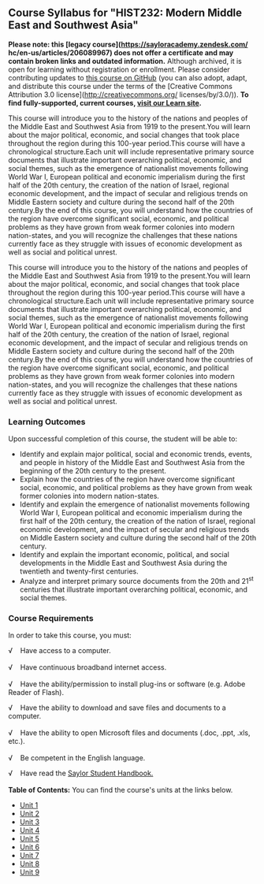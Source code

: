 Course Syllabus for "HIST232: Modern Middle East and Southwest Asia"
--------------------------------------------------------------------

**Please note: this [legacy course](https://sayloracademy.zendesk.com/
hc/en-us/articles/206089967) does not offer a certificate and may contain 
broken links and outdated information.** Although archived, it is open 
for learning without registration or enrollment. Please consider contributing 
updates to [this course on GitHub](https://github.com/saylordotorg/course_hist232) 
(you can also adopt, adapt, and distribute this course under the terms of 
the [Creative Commons Attribution 3.0 license](http://creativecommons.org/
licenses/by/3.0/)). **To find fully-supported, current courses, [visit our 
Learn site](https://learn.saylor.org).**

This course will introduce you to the history of the nations and peoples
of the Middle East and Southwest Asia from 1919 to the present.You will
learn about the major political, economic, and social changes that took
place throughout the region during this 100-year period.This course will
have a chronological structure.Each unit will include representative
primary source documents that illustrate important overarching
political, economic, and social themes, such as the emergence of
nationalist movements following World War I, European political and
economic imperialism during the first half of the 20th century, the
creation of the nation of Israel, regional economic development, and the
impact of secular and religious trends on Middle Eastern society and
culture during the second half of the 20th century.By the end of this
course, you will understand how the countries of the region have
overcome significant social, economic, and political problems as they
have grown from weak former colonies into modern nation-states, and you
will recognize the challenges that these nations currently face as they
struggle with issues of economic development as well as social and
political unrest.

This course will introduce you to the history of the nations and peoples
of the Middle East and Southwest Asia from 1919 to the present.You will
learn about the major political, economic, and social changes that took
place throughout the region during this 100-year period.This course will
have a chronological structure.Each unit will include representative
primary source documents that illustrate important overarching
political, economic, and social themes, such as the emergence of
nationalist movements following World War I, European political and
economic imperialism during the first half of the 20th century, the
creation of the nation of Israel, regional economic development, and the
impact of secular and religious trends on Middle Eastern society and
culture during the second half of the 20th century.By the end of this
course, you will understand how the countries of the region have
overcome significant social, economic, and political problems as they
have grown from weak former colonies into modern nation-states, and you
will recognize the challenges that these nations currently face as they
struggle with issues of economic development as well as social and
political unrest.

### Learning Outcomes

Upon successful completion of this course, the student will be able
to:  
  

-   Identify and explain major political, social and economic trends,
    events, and people in history of the Middle East and Southwest Asia
    from the beginning of the 20th century to the present.
-   Explain how the countries of the region have overcome significant
    social, economic, and political problems as they have grown from
    weak former colonies into modern nation-states.
-   Identify and explain the emergence of nationalist movements
    following World War I, European political and economic imperialism
    during the first half of the 20th century, the creation of the
    nation of Israel, regional economic development, and the impact of
    secular and religious trends on Middle Eastern society and culture
    during the second half of the 20th century.
-   Identify and explain the important economic, political, and social
    developments in the Middle East and Southwest Asia during the
    twentieth and twenty-first centuries.
-   Analyze and interpret primary source documents from the 20th and
    21<sup>st</sup> centuries that illustrate important overarching
    political, economic, and social themes.

### Course Requirements

In order to take this course, you must:  
  
 √    Have access to a computer.  
    
 √    Have continuous broadband internet access.  
    
 √    Have the ability/permission to install plug-ins or software (e.g.
Adobe Reader of Flash).  
  
 √    Have the ability to download and save files and documents to a
computer.  
    
 √    Have the ability to open Microsoft files and documents (.doc,
.ppt, .xls, etc.).  
    
 √    Be competent in the English language.  
  
 √    Have read the [Saylor Student
Handbook.](http://www.saylor.org/site/wp-content/uploads/2012/05/Saylor-StudentHandbook.pdf)  
    
**Table of Contents:** You can find the course's units at the links below.

- [Unit 1](https://legacy.saylor.org/hist232/Unit01/)
- [Unit 2](https://legacy.saylor.org/hist232/Unit02/)
- [Unit 3](https://legacy.saylor.org/hist232/Unit03/)
- [Unit 4](https://legacy.saylor.org/hist232/Unit04/)
- [Unit 5](https://legacy.saylor.org/hist232/Unit05/)
- [Unit 6](https://legacy.saylor.org/hist232/Unit06/)
- [Unit 7](https://legacy.saylor.org/hist232/Unit07/)
- [Unit 8](https://legacy.saylor.org/hist232/Unit08/)
- [Unit 9](https://legacy.saylor.org/hist232/Unit09/)
